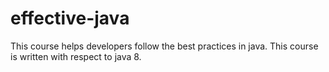 # effective-java

This course helps developers follow the best practices in java. This course is written with respect to java 8.
